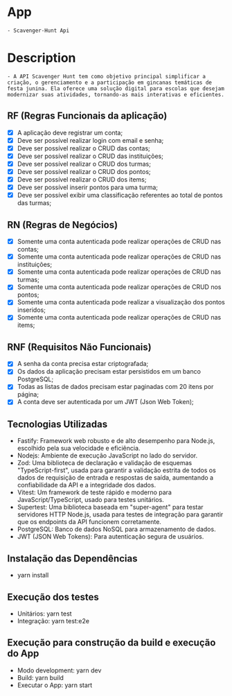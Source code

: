 # App
    - Scavenger-Hunt Api

# Description
    - A API Scavenger Hunt tem como objetivo principal simplificar a criação, o gerenciamento e a participação em gincanas temáticas de festa junina. Ela oferece uma solução digital para escolas que desejam modernizar suas atividades, tornando-as mais interativas e eficientes.

## RF (Regras Funcionais da aplicação)
 - [x] A aplicação deve registrar um conta;
 - [x] Deve ser possível realizar login com email e senha;
 - [x] Deve ser possível realizar o CRUD das contas;
 - [x] Deve ser possível realizar o CRUD das instituições;
 - [x] Deve ser possível realizar o CRUD dos turmas;
 - [x] Deve ser possível realizar o CRUD dos pontos;
 - [x] Deve ser possível realizar o CRUD dos items;
 - [x] Deve ser possível inserir pontos para uma turma;
 - [x] Deve ser possível exibir uma classificação referentes ao total de pontos das turmas;

## RN (Regras de Negócios)
 - [x] Somente uma conta autenticada pode realizar operações de CRUD nas contas;
 - [x] Somente uma conta autenticada pode realizar operações de CRUD nas instituições;
 - [x] Somente uma conta autenticada pode realizar operações de CRUD nas turmas;
 - [x] Somente uma conta autenticada pode realizar operações de CRUD nos pontos;
 - [x] Somente uma conta autenticada pode realizar a visualização dos pontos inseridos;
 - [x] Somente uma conta autenticada pode realizar operações de CRUD nas items;

## RNF (Requisitos Não Funcionais)
 - [x] A senha da conta precisa estar criptografada; 
 - [x] Os dados da aplicação precisam estar persistidos em um banco PostgreSQL;
 - [x] Todas as listas de dados precisam estar paginadas com 20 itens por página;
 - [x] A conta deve ser autenticada por um JWT (Json Web Token);

## Tecnologias Utilizadas
 - Fastify: Framework web robusto e de alto desempenho para Node.js, escolhido pela sua velocidade e eficiência.
 - Nodejs: Ambiente de execução JavaScript no lado do servidor.
 - Zod: Uma biblioteca de declaração e validação de esquemas "TypeScript-first", usada para garantir a validação estrita de todos os dados de requisição de entrada e respostas de saída, aumentando a confiabilidade da API e a integridade dos dados.
 - Vitest: Um framework de teste rápido e moderno para JavaScript/TypeScript, usado para testes unitários.
 - Supertest: Uma biblioteca baseada em "super-agent" para testar servidores HTTP Node.js, usada para testes de integração para garantir que os endpoints da API funcionem corretamente.
 - PostgreSQL: Banco de dados NoSQL para armazenamento de dados.
 - JWT (JSON Web Tokens): Para autenticação segura de usuários.

## Instalação das Dependências
 - yarn install

## Execução dos testes
 - Unitários: yarn test
 - Integração: yarn test:e2e

## Execução para construção da build e execução do App
 - Modo development: yarn dev
 - Build: yarn build
 - Executar o App: yarn start
    